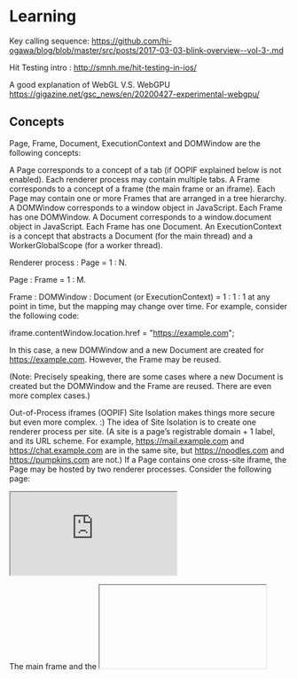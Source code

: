 # Learning

Key calling sequence: https://github.com/hi-ogawa/blog/blob/master/src/posts/2017-03-03-blink-overview--vol-3-.md

Hit Testing intro : http://smnh.me/hit-testing-in-ios/

A good explanation of WebGL V.S. WebGPU https://gigazine.net/gsc_news/en/20200427-experimental-webgpu/

## Concepts

Page, Frame, Document, ExecutionContext and DOMWindow are the following concepts:

A Page corresponds to a concept of a tab (if OOPIF explained below is not enabled). Each renderer process may contain multiple tabs.
A Frame corresponds to a concept of a frame (the main frame or an iframe). Each Page may contain one or more Frames that are arranged in a tree hierarchy.
A DOMWindow corresponds to a window object in JavaScript. Each Frame has one DOMWindow.
A Document corresponds to a window.document object in JavaScript. Each Frame has one Document.
An ExecutionContext is a concept that abstracts a Document (for the main thread) and a WorkerGlobalScope (for a worker thread).

Renderer process : Page = 1 : N.

Page : Frame = 1 : M.

Frame : DOMWindow : Document (or ExecutionContext) = 1 : 1 : 1 at any point in time, but the mapping may change over time. For example, consider the following code:

iframe.contentWindow.location.href = "https://example.com";

In this case, a new DOMWindow and a new Document are created for https://example.com. However, the Frame may be reused.

(Note: Precisely speaking, there are some cases where a new Document is created but the DOMWindow and the Frame are reused. There are even more complex cases.)

Out-of-Process iframes (OOPIF)
Site Isolation makes things more secure but even more complex. :) The idea of Site Isolation is to create one renderer process per site. (A site is a page’s registrable domain + 1 label, and its URL scheme. For example, https://mail.example.com and https://chat.example.com are in the same site, but https://noodles.com and https://pumpkins.com are not.) If a Page contains one cross-site iframe, the Page may be hosted by two renderer processes. Consider the following page:

<!-- https://example.com -->
<body>
<iframe src="https://example2.com"></iframe>
</body>

The main frame and the <iframe> may be hosted by different renderer processes. A frame local to the renderer process is represented by LocalFrame and a frame not local to the renderer process is represented by RemoteFrame.

From the perspective of the main frame, the main frame is a LocalFrame and the <iframe> is a RemoteFrame. From the perspective of the <iframe>, the main frame is a RemoteFrame and the <iframe> is a LocalFrame.

Communications between a LocalFrame and RemoteFrame (which may exist in different renderer processes) are handled via the browser process.

If you want to learn more:

Design docs: Site isolation design docs
How to write code with site isolation: core/frame/SiteIsolation.md
Detached Frame / Document
Frame / Document may be in a detached state. Consider the following case:

doc = iframe.contentDocument;
iframe.remove();  // The iframe is detached from the DOM tree.
doc.createElement("div");  // But you still can run scripts on the detached frame.

The tricky fact is that you can still run scripts or DOM operations on the detached frame. Since the frame has already been detached, most DOM operations will fail and throw errors. Unfortunately, behaviors on detached frames are not really interoperable among browsers nor well-defined in the specs. Basically the expectation is that JavaScript should keep running but most DOM operations should fail with some proper exceptions, like this:

void someDOMOperation(...) {
  if (!script_state_->ContextIsValid()) { // The frame is already detached
    …;  // Set an exception etc
    return;
  }
}

This means that in common cases Blink needs to do a bunch of clean-up operations when the frame gets detached. You can do this by inheriting from ContextLifecycleObserver, like this:

class SomeObject : public GarbageCollected<SomeObject>, public ContextLifecycleObserver {
  void ContextDestroyed() override {
    // Do clean-up operations here.
  }
  ~SomeObject() {
    // It's not a good idea to do clean-up operations here because it's too late to do them. Also a destructor is not allowed to touch any other objects on Oilpan's heap.
  }
};


// RenderView corresponds to the content container of a renderer's subset
// of the frame tree. A frame tree that spans multiple renderers will have a
// RenderView in each renderer, containing the local frames that belong to
// that renderer. The RenderView holds non-frame-related state that is
// replicated across all renderers, and is a fairly shallow object.
// Generally, most APIs care about state related to the page content which
// should be accessed through RenderFrame instead.
//
// WARNING: Historically RenderView was the path to get to the main frame,
// and the entire frame tree, but that is no longer the case. Usually
// RenderFrame is a more appropriate surface for new code, unless the code is
// agnostic of frames and page content or structure. For more context, please
// see https://crbug.com/467770 and
// https://www.chromium.org/developers/design-documents/site-isolation.

// RenderFrame interface wraps functionality, which is specific to frames, such as
// navigation. It provides communication with a corresponding RenderFrameHost
// in the browser process.


// WebContents is the core class in content/. A WebContents renders web content
// (usually HTML) in a rectangular area.
//
// Instantiating one is simple:
//   std::unique_ptr<content::WebContents> web_contents(
//       content::WebContents::Create(
//           content::WebContents::CreateParams(browser_context)));
//   gfx::NativeView view = web_contents->GetNativeView();
//   // |view| is an HWND, NSView*, etc.; insert it into the view hierarchy
//   // wherever it needs to go.
//
// That's it; go to your kitchen, grab a scone, and chill. WebContents will do
// all the multi-process stuff behind the scenes. More details are at
// https://www.chromium.org/developers/design-documents/multi-process-architecture
// .
//
// Each WebContents has exactly one NavigationController; each
// NavigationController belongs to one WebContents. The NavigationController can
// be obtained from GetController(), and is used to load URLs into the
// WebContents, navigate it backwards/forwards, etc. See navigation_controller.h
// for more details.



## Scenarios
. Layout : https://chromium.googlesource.com/chromium/src/+/master/third_party/blink/renderer/core/layout/README.md
. Element Geometry:  https://docs.google.com/document/d/1WZKlOSUK4XI0Le0fgCsyUTVw0dTwutZXGWwzlHXewiU/preview#
. Scrolling: https://docs.google.com/presentation/d/1pwx0qBW4wSmYAOJxq2gb3SMvSTCHz2L2TFx_bjsvm8E/preview?slide=id.p
	
	
## BAClear V.s JEClear
	
https://stackoverflow.com/questions/31280817/what-branch-misprediction-does-the-branch-target-buffer-detect/65796517#65796517
	
I am currently looking at the various parts of the CPU pipeline which can detect branch mispredictions. I have found these are:

Branch Target Buffer (BPU CLEAR)
Branch Address Calculator (BA CLEAR)
Jump Execution Unit (not sure of the signal name here??)
I know what 2 and 3 detect, but I do not understand what misprediction is detected within the BTB. The BAC detects where the BTB has erroneously predicted a branch for a non-branch instruction, where the BTB has failed to detect a branch, or the BTB has mispredicted the target address for a x86 RET instruction. The execution unit evaluates the branch and determines if it was correct.

What type of misprediction is detected at the Branch Target Buffer? What exactly is detected as a misprediction here?
18

This is a good question! I think the confusion that it's causing is due to Intel's strange naming schemes which often overload terms standard in academia. I will try to both answer your question and also clear up the confusion I see in the comments.

First of all. I agree that in standard computer science terminology a branch target buffer isn't synonymous with branch predictor. However in Intel terminology the Branch Target Buffer (BTB) [in capitals] is something specific and contains both a predictor and a Branch Target Buffer Cache (BTBC) which is just a table of branch instructions and their targets on a taken outcome. This BTBC is what most people understand as a branch target buffer [lower case]. So what is the Branch Address Calculator (BAC) and why do we need it if we have a BTB?

So, you understand that modern processors are split into pipelines with multiple stages. Whether this is a simple pipelined processor or an out of order supersclar processor, the first stages are typically fetch then decode. In the fetch stage all we have is the address of the current instruction contained in the program counter (PC). We use the PC to load bytes from memory and send them to the decode stage. In most cases we increment the PC in order to load the subsequent instruction(s) but in other cases we process a control flow instruction which can modify the contents of the PC completely.

The purpose of the BTB is to guess if the address in the PC points to a branch instruction, and if so, what should the next address in the PC be? That's fine, we can use a predictor for conditional branches and the BTBC for the next address. If the prediction was right, that's great! If the prediction was wrong, what then? If the BTB is the only unit we have then we would have to wait until the branch reaches the issue/execute stage of the pipeline. We would have to flush the pipeline and start again. But not every situation needs to be resolved so late. This is where the Branch Address Calculator (BAC) comes in.

The BTB is used in the fetch stage of the pipeline but the BAC resides in the decode stage. Once the instruction we fetched is decoded, we actually have a lot more information which can be useful. The first new piece of information we know is: "is the instruction I fetched actually a branch?" In the fetch stage we have no idea and the BTB can only guess, but in the decode stage we know it for sure. It is possible that the BTB predicts a branch when in fact the instruction is not a branch; in this case the BAC will halt the fetch unit, fix the BTB, and reinitiate fetching correctly.

What about branches like unconditional relative and call? These can be validated at the decode stage. The BAC will check the BTB, see if there are entries in the BTBC and set the predictor to always predict taken. For conditional branches, the BAC cannot confirm if they are taken/not-taken yet, but it can at least validate the predicted address and correct the BTB in the event of a bad address prediction. Sometimes the BTB won't identify/predict a branch at all. The BAC needs to correct this and give the BTB new information about this instruction. Since the BAC doesn't have a conditional predictor of its own, it uses a simple mechanism (backwards branches taken, forward branches not taken).

Somebody will need to confirm my understanding of these hardware counters, but I believe they mean the following:

BACLEAR.CLEAR is incremented when the BTB in fetch does a bad job and the BAC in decode can fix it.
BPU_CLEARS.EARLY is incremented when fetch decides (incorrectly) to load the next instruction before the BTB predicts that it should actually load from the taken path instead. This is because the BTB requires multiple cycles and fetch uses that time to speculatively load a consecutive block of instructions. This can be due to Intel using two BTBs, one quick and the other slower but more accurate. It takes more cycles to get a better prediction.
This explains why the penalty of a detecting a misprediction in the BTB is 2/3 cycles whereas the detecting a misprediction in the BAC is 8 cycles.	
	
	
## Cache
https://stackoverflow.com/questions/4666728/why-is-the-size-of-l1-cache-smaller-than-that-of-the-l2-cache-in-most-of-the-pro/38549736#38549736
	
